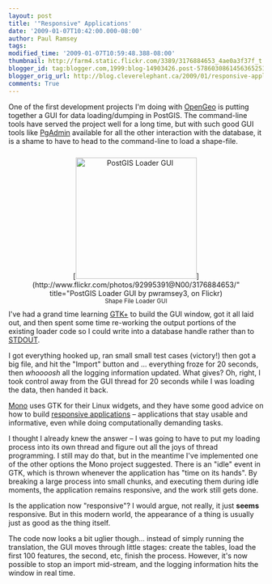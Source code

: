 ```yaml
---
layout: post
title: '"Responsive" Applications'
date: '2009-01-07T10:42:00.000-08:00'
author: Paul Ramsey
tags: 
modified_time: '2009-01-07T10:59:48.388-08:00'
thumbnail: http://farm4.static.flickr.com/3389/3176884653_4ae0a3f37f_t.jpg
blogger_id: tag:blogger.com,1999:blog-14903426.post-5786030861456365251
blogger_orig_url: http://blog.cleverelephant.ca/2009/01/responsive-applications.html
comments: True
---
```


One of the first development projects I'm doing with [OpenGeo](http://www.opengeo.org) is putting together a GUI for data loading/dumping in PostGIS.  The command-line tools have served the project well for a long time, but with such good GUI tools like [PgAdmin](http://www.pgadmin.org) available for all the other interaction with the database, it is a shame to have to head to the command-line to load a shape-file.

<div style="float:right;margin:10px;text-align:center;">[<img src="http://farm4.static.flickr.com/3389/3176884653_4ae0a3f37f_m.jpg" width="239" height="240" alt="PostGIS Loader GUI" />](http://www.flickr.com/photos/92995391@N00/3176884653/" title="PostGIS Loader GUI by pwramsey3, on Flickr)<br/><small>Shape File Loader GUI</small></div>

I've had a grand time learning [GTK+](http://library.gnome.org/devel/gtk/stable/index.html) to build the GUI window, got it all laid out, and then spent some time re-working the output portions of the existing loader code so I could write into a database handle rather than to [STDOUT](http://en.wikipedia.org/wiki/Standard_streams).

I got everything hooked up, ran small small test cases (victory!) then got a big file, and hit the "Import" button and ... everything froze for 20 seconds, then *whoooosh* all the logging information updated. What gives? Oh, right, I took control away from the GUI thread for 20 seconds while I was loading the data, then handed it back.

[Mono](http://www.mono-project.com/) uses GTK for their Linux widgets, and they have some good advice on how to build [responsive applications](http://www.mono-project.com/Responsive_Applications) &ndash; applications that stay usable and informative, even while doing computationally demanding tasks.

I thought I already knew the answer &ndash; I was going to have to put my loading process into its own thread and figure out all the joys of thread programming. I still may do that, but in the meantime I've implemented one of the other options the Mono project suggested. There is an "idle" event in GTK, which is thrown whenever the application has "time on its hands". By breaking a large process into small chunks, and executing them during idle moments, the application remains responsive, and the work still gets done.

Is the application now "responsive"? I would argue, not really, it just **seems** responsive. But in this modern world, the appearance of a thing is usually just as good as the thing itself.

The code now looks a bit uglier though... instead of simply running the translation, the GUI moves through little stages: create the tables, load the first 100 features, the second, etc, finish the process.  However, it's now possible to stop an import mid-stream, and the logging information hits the window in real time.

